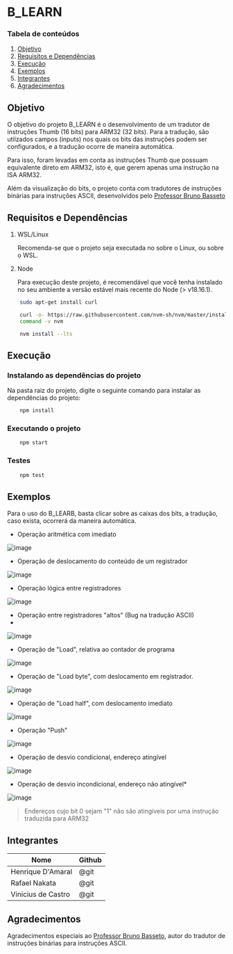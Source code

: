 # B_LEARN

### Tabela de conteúdos

1. [Objetivo](#objetivo)
2. [Requisitos e Dependências](#requisitos-e-dependências)
3. [Execução](#execução)
4. [Exemplos](#exemplos)
5. [Integrantes](#integrantes)
6. [Agradecimentos](#agradecimentos)

## Objetivo

O objetivo do projeto B_LEARN é o desenvolvimento de um tradutor de instruções Thumb (16 bits) para ARM32 (32 bits). Para a tradução, são utilzados campos (inputs) nos quais os bits das instruções podem ser configurados, e a tradução ocorre de maneira automática.

Para isso, foram levadas em conta as instruções Thumb que possuam equivalente direto em ARM32, isto é, que gerem apenas uma instrução na ISA ARM32.

Além da visualização do bits, o projeto conta com tradutores de instruções binárias para instruções ASCII, desenvolvidos pelo [Professor Bruno Basseto](https://github.com/bru4bas)

## Requisitos e Dependências

1. WSL/Linux

    Recomenda-se que o projeto seja executada no sobre o Linux, ou sobre o WSL.

2. Node

    Para execução deste projeto, é recomendável que você tenha instalado no seu ambiente a versão estável mais recente do Node (> v18.16.1).

~~~bash
    sudo apt-get install curl
~~~
~~~bash
    curl -o- https://raw.githubusercontent.com/nvm-sh/nvm/master/install.sh | bash
    command -v nvm
~~~
~~~bash
    nvm install --lts
~~~

## Execução

### Instalando as dependências do projeto

Na pasta raiz do projeto, digite o seguinte comando para instalar as dependências do projeto:

~~~bash
    npm install
~~~

### Executando o projeto

~~~bash
    npm start
~~~

### Testes

~~~bash
    npm test
~~~

## Exemplos

Para o uso do B_LEARB, basta clicar sobre as caixas dos bits, a tradução, caso exista, ocorrerá da maneira automática.

- Operação aritmética com imediato

![image](https://github.com/DamaralHenrique/b_learn/assets/64907004/4df974e6-7ad8-4f35-b6a3-dd41abcab23d)

- Operação de deslocamento do conteúdo de um registrador

![image](https://github.com/DamaralHenrique/b_learn/assets/64907004/aa0f3892-ad76-4be4-99b5-8b90409f4c97)

- Operação lógica entre registradores

![image](https://github.com/DamaralHenrique/b_learn/assets/64907004/d672948e-5bd1-48d9-831e-5b7a4d5c6e15)

- Operação entre registradores "altos" (Bug na tradução ASCII)
- 
![image](https://github.com/DamaralHenrique/b_learn/assets/64907004/8d438ffb-dbc8-4a79-8688-22e6905b478c)

- Operação de "Load", relativa ao contador de programa

![image](https://github.com/DamaralHenrique/b_learn/assets/64907004/25950b48-0926-40a3-8260-3010fedbca93)


- Operação de "Load byte", com deslocamento em registrador.

![image](https://github.com/DamaralHenrique/b_learn/assets/64907004/c944d53b-866e-444a-b448-1c993440cddf)

- Operação de "Load half", com deslocamento imediato

![image](https://github.com/DamaralHenrique/b_learn/assets/64907004/ccea4bce-b447-42e6-9984-cfdf9f95b8d9)

- Operação "Push"

![image](https://github.com/DamaralHenrique/b_learn/assets/64907004/d21f74e5-336d-4cab-95f4-1e6cad0a8a8a)

- Operação de desvio condicional, endereço atingível

![image](https://github.com/DamaralHenrique/b_learn/assets/64907004/eaf5f912-a531-4049-904e-a09fba49b84a)

- Operação de desvio incondicional, endereço não atingível*

![image](https://github.com/DamaralHenrique/b_learn/assets/64907004/9bc7084b-a54a-4908-8045-898a2446f7c2)

> Endereços cujo bit 0 sejam "1" não são atingíveis por uma instrução traduzida para ARM32


## Integrantes

| Nome               | Github |
|--------------------|--------|
| Henrique D'Amaral  | @git   |
| Rafael Nakata      | @git   |
| Vinicius de Castro | @git   |

## Agradecimentos

Agradecimentos especiais ao [Professor Bruno Basseto](https://github.com/bru4bas), autor do tradutor de instruções binárias para instruções ASCII.
